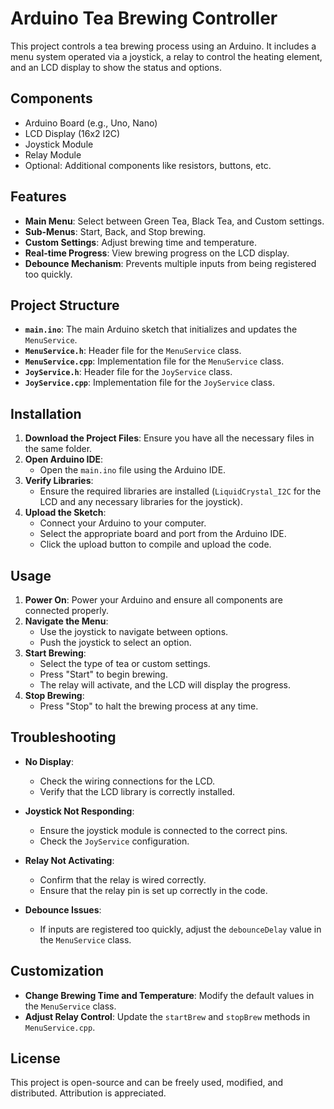 

# Arduino Tea Brewing Controller

This project controls a tea brewing process using an Arduino. It includes a menu system operated via a joystick, a relay to control the heating element, and an LCD display to show the status and options.

## Components

- Arduino Board (e.g., Uno, Nano)
- LCD Display (16x2 I2C)
- Joystick Module
- Relay Module
- Optional: Additional components like resistors, buttons, etc.

## Features

- **Main Menu**: Select between Green Tea, Black Tea, and Custom settings.
- **Sub-Menus**: Start, Back, and Stop brewing.
- **Custom Settings**: Adjust brewing time and temperature.
- **Real-time Progress**: View brewing progress on the LCD display.
- **Debounce Mechanism**: Prevents multiple inputs from being registered too quickly.

## Project Structure

- **`main.ino`**: The main Arduino sketch that initializes and updates the `MenuService`.
- **`MenuService.h`**: Header file for the `MenuService` class.
- **`MenuService.cpp`**: Implementation file for the `MenuService` class.
- **`JoyService.h`**: Header file for the `JoyService` class.
- **`JoyService.cpp`**: Implementation file for the `JoyService` class.

## Installation

1. **Download the Project Files**: Ensure you have all the necessary files in the same folder.
2. **Open Arduino IDE**:
   - Open the `main.ino` file using the Arduino IDE.
3. **Verify Libraries**:
   - Ensure the required libraries are installed (`LiquidCrystal_I2C` for the LCD and any necessary libraries for the joystick).
4. **Upload the Sketch**:
   - Connect your Arduino to your computer.
   - Select the appropriate board and port from the Arduino IDE.
   - Click the upload button to compile and upload the code.

## Usage

1. **Power On**: Power your Arduino and ensure all components are connected properly.
2. **Navigate the Menu**:
   - Use the joystick to navigate between options.
   - Push the joystick to select an option.
3. **Start Brewing**:
   - Select the type of tea or custom settings.
   - Press "Start" to begin brewing.
   - The relay will activate, and the LCD will display the progress.
4. **Stop Brewing**:
   - Press "Stop" to halt the brewing process at any time.

## Troubleshooting

- **No Display**:
  - Check the wiring connections for the LCD.
  - Verify that the LCD library is correctly installed.

- **Joystick Not Responding**:
  - Ensure the joystick module is connected to the correct pins.
  - Check the `JoyService` configuration.

- **Relay Not Activating**:
  - Confirm that the relay is wired correctly.
  - Ensure that the relay pin is set up correctly in the code.

- **Debounce Issues**:
  - If inputs are registered too quickly, adjust the `debounceDelay` value in the `MenuService` class.

## Customization

- **Change Brewing Time and Temperature**: Modify the default values in the `MenuService` class.
- **Adjust Relay Control**: Update the `startBrew` and `stopBrew` methods in `MenuService.cpp`.

## License

This project is open-source and can be freely used, modified, and distributed. Attribution is appreciated.

